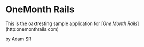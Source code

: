 # OneMonth Rails

This is the oaktresting sample application for
[*One Month Rails*] (http:onemonthrails.com)

by Adam SR